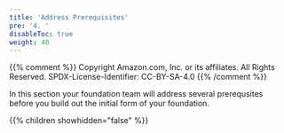 ```yaml
---
title: 'Address Prerequisites'
pre: '4. '
disableToc: true
weight: 40
---
```


{{% comment %}}
Copyright Amazon.com, Inc. or its affiliates. All Rights Reserved.
SPDX-License-Identifier: CC-BY-SA-4.0
{{% /comment %}}

In this section your foundation team will address several prerequsites before you build out the initial form of your foundation.

{{% children showhidden="false" %}}